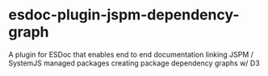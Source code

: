 # esdoc-plugin-jspm-dependency-graph
A plugin for ESDoc that enables end to end documentation linking JSPM / SystemJS managed packages creating package dependency graphs w/ D3
